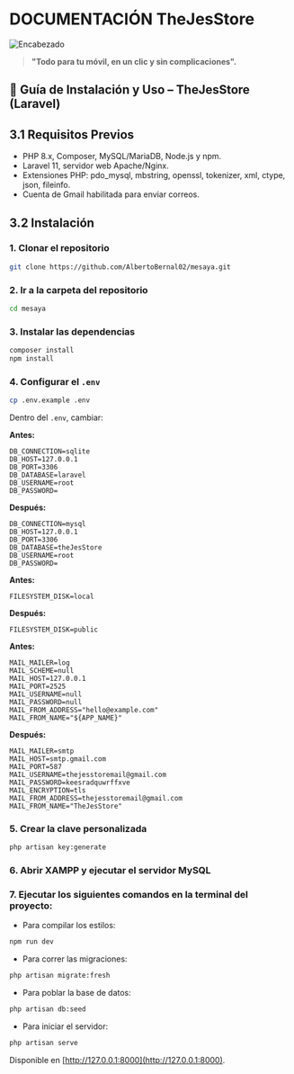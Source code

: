 # **DOCUMENTACIÓN TheJesStore**

![Encabezado](assets/logoTheJesStore)

> **"Todo para tu móvil, en un clic y sin complicaciones".**

## 📌 **Guía de Instalación y Uso – TheJesStore (Laravel)**

## 3.1 Requisitos Previos
- PHP 8.x, Composer, MySQL/MariaDB, Node.js y npm.
- Laravel 11, servidor web Apache/Nginx.
- Extensiones PHP: pdo_mysql, mbstring, openssl, tokenizer, xml, ctype, json, fileinfo.
- Cuenta de Gmail habilitada para enviar correos.

## 3.2 Instalación

### 1. Clonar el repositorio
```bash
git clone https://github.com/AlbertoBernal02/mesaya.git
```

### 2. Ir a la carpeta del repositorio
```bash
cd mesaya
```

### 3. Instalar las dependencias
```bash
composer install
npm install
```

### 4. Configurar el `.env`
```bash
cp .env.example .env
```

Dentro del `.env`, cambiar:

**Antes:**
```env
DB_CONNECTION=sqlite
DB_HOST=127.0.0.1
DB_PORT=3306
DB_DATABASE=laravel
DB_USERNAME=root
DB_PASSWORD=
```

**Después:**
```env
DB_CONNECTION=mysql
DB_HOST=127.0.0.1
DB_PORT=3306
DB_DATABASE=theJesStore
DB_USERNAME=root
DB_PASSWORD=
```

**Antes:**
```env
FILESYSTEM_DISK=local
```

**Después:**
```env
FILESYSTEM_DISK=public
```

**Antes:**
```env
MAIL_MAILER=log
MAIL_SCHEME=null
MAIL_HOST=127.0.0.1
MAIL_PORT=2525
MAIL_USERNAME=null
MAIL_PASSWORD=null
MAIL_FROM_ADDRESS="hello@example.com"
MAIL_FROM_NAME="${APP_NAME}"
```

**Después:**
```env
MAIL_MAILER=smtp
MAIL_HOST=smtp.gmail.com
MAIL_PORT=587
MAIL_USERNAME=thejesstoremail@gmail.com
MAIL_PASSWORD=keesradquwrffxve
MAIL_ENCRYPTION=tls
MAIL_FROM_ADDRESS=thejesstoremail@gmail.com
MAIL_FROM_NAME="TheJesStore"
```

### 5. Crear la clave personalizada
```bash
php artisan key:generate
```

### 6. Abrir XAMPP y ejecutar el servidor MySQL

### 7. Ejecutar los siguientes comandos en la terminal del proyecto:

- Para compilar los estilos:
```bash
npm run dev
```

- Para correr las migraciones:
```bash
php artisan migrate:fresh
```

- Para poblar la base de datos:
```bash
php artisan db:seed
```

- Para iniciar el servidor:
```bash
php artisan serve
```

Disponible en [http://127.0.0.1:8000](http://127.0.0.1:8000).
